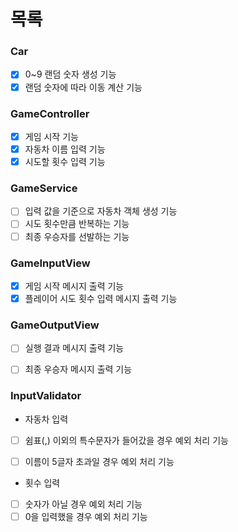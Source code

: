 # 목록

### Car
- [X] 0~9 랜덤 숫자 생성 기능
- [X] 랜덤 숫자에 따라 이동 계산 기능

### GameController
- [X] 게임 시작 기능
- [X] 자동차 이름 입력 기능
- [X] 시도할 횟수 입력 기능

### GameService
- [ ] 입력 값을 기준으로 자동차 객체 생성 기능
- [ ] 시도 횟수만큼 반복하는 기능
- [ ] 최종 우승자를 선발하는 기능

### GameInputView
- [X] 게임 시작 메시지 출력 기능
- [X] 플레이어 시도 횟수 입력 메시지 출력 기능

### GameOutputView
- [ ] 실행 결과 메시지 출력 기능
- [ ] 최종 우승자 메시지 출력 기능


### InputValidator
- 자동차 입력
- [ ] 쉼표(,) 이외의 특수문자가 들어갔을 경우 예외 처리 기능
- [ ] 이름이 5글자 초과일 경우 예외 처리 기능


- 횟수 입력
- [ ] 숫자가 아닐 경우 예외 처리 기능
- [ ] 0을 입력했을 경우 예외 처리 기능